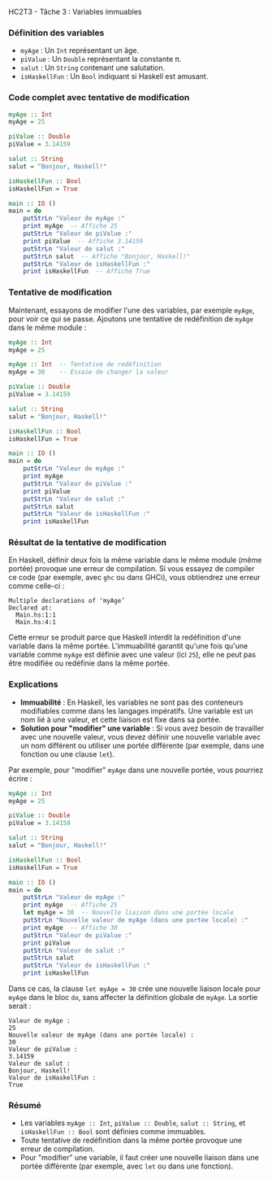 HC2T3 - Tâche 3 : Variables immuables

### Définition des variables

- `myAge` : Un `Int` représentant un âge.
- `piValue` : Un `Double` représentant la constante π.
- `salut` : Un `String` contenant une salutation.
- `isHaskellFun` : Un `Bool` indiquant si Haskell est amusant.

### Code complet avec tentative de modification

```haskell
myAge :: Int
myAge = 25

piValue :: Double
piValue = 3.14159

salut :: String
salut = "Bonjour, Haskell!"

isHaskellFun :: Bool
isHaskellFun = True

main :: IO ()
main = do
    putStrLn "Valeur de myAge :"
    print myAge  -- Affiche 25
    putStrLn "Valeur de piValue :"
    print piValue  -- Affiche 3.14159
    putStrLn "Valeur de salut :"
    putStrLn salut  -- Affiche "Bonjour, Haskell!"
    putStrLn "Valeur de isHaskellFun :"
    print isHaskellFun  -- Affiche True
```

### Tentative de modification

Maintenant, essayons de modifier l'une des variables, par exemple `myAge`, pour voir ce qui se passe. Ajoutons une tentative de redéfinition de `myAge` dans le même module :

```haskell
myAge :: Int
myAge = 25

myAge :: Int  -- Tentative de redéfinition
myAge = 30    -- Essaie de changer la valeur

piValue :: Double
piValue = 3.14159

salut :: String
salut = "Bonjour, Haskell!"

isHaskellFun :: Bool
isHaskellFun = True

main :: IO ()
main = do
    putStrLn "Valeur de myAge :"
    print myAge
    putStrLn "Valeur de piValue :"
    print piValue
    putStrLn "Valeur de salut :"
    putStrLn salut
    putStrLn "Valeur de isHaskellFun :"
    print isHaskellFun
```

### Résultat de la tentative de modification

En Haskell, définir deux fois la même variable dans le même module (même portée) provoque une erreur de compilation. Si vous essayez de compiler ce code (par exemple, avec `ghc` ou dans GHCi), vous obtiendrez une erreur comme celle-ci :

```
Multiple declarations of ‘myAge’
Declared at:
  Main.hs:1:1
  Main.hs:4:1
```

Cette erreur se produit parce que Haskell interdit la redéfinition d'une variable dans la même portée. L'immuabilité garantit qu'une fois qu'une variable comme `myAge` est définie avec une valeur (ici `25`), elle ne peut pas être modifiée ou redéfinie dans la même portée.

### Explications

- **Immuabilité** : En Haskell, les variables ne sont pas des conteneurs modifiables comme dans les langages impératifs. Une variable est un nom lié à une valeur, et cette liaison est fixe dans sa portée.
- **Solution pour "modifier" une variable** : Si vous avez besoin de travailler avec une nouvelle valeur, vous devez définir une nouvelle variable avec un nom différent ou utiliser une portée différente (par exemple, dans une fonction ou une clause `let`).

Par exemple, pour "modifier" `myAge` dans une nouvelle portée, vous pourriez écrire :

```haskell
myAge :: Int
myAge = 25

piValue :: Double
piValue = 3.14159

salut :: String
salut = "Bonjour, Haskell!"

isHaskellFun :: Bool
isHaskellFun = True

main :: IO ()
main = do
    putStrLn "Valeur de myAge :"
    print myAge  -- Affiche 25
    let myAge = 30  -- Nouvelle liaison dans une portée locale
    putStrLn "Nouvelle valeur de myAge (dans une portée locale) :"
    print myAge  -- Affiche 30
    putStrLn "Valeur de piValue :"
    print piValue
    putStrLn "Valeur de salut :"
    putStrLn salut
    putStrLn "Valeur de isHaskellFun :"
    print isHaskellFun
```

Dans ce cas, la clause `let myAge = 30` crée une nouvelle liaison locale pour `myAge` dans le bloc `do`, sans affecter la définition globale de `myAge`. La sortie serait :

```
Valeur de myAge :
25
Nouvelle valeur de myAge (dans une portée locale) :
30
Valeur de piValue :
3.14159
Valeur de salut :
Bonjour, Haskell!
Valeur de isHaskellFun :
True
```

### Résumé

- Les variables `myAge :: Int`, `piValue :: Double`, `salut :: String`, et `isHaskellFun :: Bool` sont définies comme immuables.
- Toute tentative de redéfinition dans la même portée provoque une erreur de compilation.
- Pour "modifier" une variable, il faut créer une nouvelle liaison dans une portée différente (par exemple, avec `let` ou dans une fonction).
